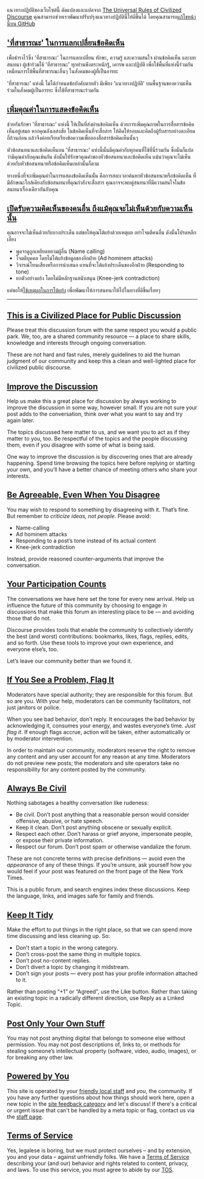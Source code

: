 แนวทางปฏิบัติของเว็บไซต์นี้ ดัดแปลงและแปลจาก [The Universal Rules of Civilized Discourse](https://blog.discourse.org/2013/03/the-universal-rules-of-civilized-discourse/) คุณสามารถช่วยเราพัฒนาปรับปรุงแนวทางปฏิบัตินี้ให้ดีขึ้นได้ โดยคุณสามารถ[แก้ไขหน้านี้บน GitHub](https://github.com/bigbearsio/discourse-bigbears-guidelines/blob/master/GUIDELINES.md)

<a name="civilized"></a>

## ['ที่สาธารณะ' ในการแลกเปลี่ยนข้อคิดเห็น](#civilized)

เพื่อธำรงไว้ซึ่ง 'ที่สาธารณะ' ในการแลกเปลี่ยน ทักษะ, ความรู้ และความสนใจ ผ่านข้อคิดเห็น และบทสนทนา ผู้เข้าร่วมใช้ 'ที่สาธารณะ' ทุกท่านพึงตระหนักรู้, เคารพ และปฏิบัติ เพื่อใช้พื้นที่แห่งนี้ร่วมกัน เหมือนการใช้พื้นที่สาธารณะอื่นๆ ในสังคมของผู้ที่เป็นอารยะ

'ที่สาธารณะ' แห่งนี้ ไม่ได้กำหนดข้อบังคับตายตัว มีเพียง 'แนวทางปฏิบัติ' บนพื้นฐานของความเห็นร่วมในสังคมผู้เป็นอารยะ ซึ่งใช้ที่สาธารณะร่วมกัน

<a name="improve"></a>

## [เพิ่มคุณค่าในการแสดงข้อคิดเห็น](#improve)

ช่วยกันรักษา 'ที่สาธารณะ' แห่งนี้ ให้เป็นที่ส่งผ่านข้อคิดเห็น ด้วยการเพิ่มคุณภาพในการสื่อสารข้อคิดเห็นอยู่เสมอ หากคุณลังเลสงสัย ในข้อคิดเห็นที่จะสื่อสาร ให้คิดให้รอบและคิดถึงผู้รับสารอย่างละเอียดถี่ถ้วนก่อน แล้วจึงค่อยเรียบเรียงข้อความเพื่อลองสื่อสารข้อคิดเห็นนั้นๆ

หัวข้อสนทนาและข้อคิดเห็นบน 'ที่สาธารณะ' แห่งนี้นั้นมีคุณค่ากับทุกคนที่ใช้ที่นี่ร่วมกัน ซึ่งนั่นก็แปลว่ามีคุณค่ากับคุณเช่นกัน ดังนั้นให้รักษาคุณค่าของหัวข้อสนทนาและข้อคิดเห็น แม้นว่าคุณจะไม่เห็นด้วยกับหัวข้อสนทนาหรือข้อคิดเห็นเหล่านั้นก็ตาม

ทางหนึ่งที่จะเพิ่มคุณค่าในการแสดงข้อคิดเห็นนั้น คือการสละเวลาค้นหาหัวข้อสนทนาหรือข้อคิดเห็น ที่มีลักษณะใกล้เคียงกับข้อสนทนาที่คุณกำลังจะสื่อสาร คุณอาจจะพบคู่สนทนาที่มีความสนใจในข้อสนทนาเรื่องเดียวกันกับคุณ

<a name="agreeable"></a>

## [เปิดรับความคิดเห็นของคนอื่น ถึงแม้คุณจะไม่เห็นด้วยกับความเห็นนั้น](#agreeable)

คุณอาจจะไม่เห็นด้วยกับบางประเด็น แต่ขอให้คุณโต้แย้งด้วยเหตุผล อย่าโจมตีคนอื่น ดังนั้นโปรดหลีกเลี่ยง

*   พูดจาดูถูกเหยียดหยามผู้อื่น (Name calling)
*   โจมตีบุคคล โดยไม่โต้แย้งข้อมูลของอีกฝ่าย (Ad hominem attacks)
*   วิจารณ์โทนเสียงหรือการนำเสนอ แทนที่จะโต้แย้งประเด็นของอีกฝ่าย (Responding to tone)
*   ยกตัวอย่างแย้ง โดยไม่มีหลักฐานสนับสนุน (Knee-jerk contradiction)

แต่ขอให้[ใช้เหตุผลในการโต้แย้ง](https://board.postjung.com/754080.html) เพื่อพัฒนาให้การสนทนาให้ไปในทางที่ดีขึ้นเรื่อยๆ

---

<a name="civilized-en"></a>

## [This is a Civilized Place for Public Discussion](#civilized-en)

Please treat this discussion forum with the same respect you would a public park.  We, too, are a shared community resource &mdash; a place to share skills, knowledge and interests through ongoing conversation.

These are not hard and fast rules, merely guidelines to aid the human judgment of our community and keep this a clean and well-lighted place for civilized public discourse.

<a name="improve-en"></a>

## [Improve the Discussion](#improve-en)

Help us make this a great place for discussion by always working to improve the discussion in some way, however small. If you are not sure your post adds to the conversation, think over what you want to say and try again later.

The topics discussed here matter to us, and we want you to act as if they matter to you, too. Be respectful of the topics and the people discussing them, even if you disagree with some of what is being said.

One way to improve the discussion is by discovering ones that are already happening. Spend time browsing the topics here before replying or starting your own, and you’ll have a better chance of meeting others who share your interests.

<a name="agreeable-en"></a>

## [Be Agreeable, Even When You Disagree](#agreeable-en)

You may wish to respond to something by disagreeing with it. That’s fine. But remember to _criticize ideas, not people_. Please avoid:

*   Name-calling
*   Ad hominem attacks
*   Responding to a post’s tone instead of its actual content
*   Knee-jerk contradiction

Instead, provide reasoned counter-arguments that improve the conversation.

<a name="participate"></a>

## [Your Participation Counts](#participate)

The conversations we have here set the tone for every new arrival. Help us influence the future of this community by choosing to engage in discussions that make this forum an interesting place to be &mdash; and avoiding those that do not.

Discourse provides tools that enable the community to collectively identify the best (and worst) contributions: bookmarks, likes, flags, replies, edits, and so forth. Use these tools to improve your own experience, and everyone else’s, too.

Let’s leave our community better than we found it.

<a name="flag-problems"></a>

## [If You See a Problem, Flag It](#flag-problems)

Moderators have special authority; they are responsible for this forum. But so are you. With your help, moderators can be community facilitators, not just janitors or police.

When you see bad behavior, don’t reply. It encourages the bad behavior by acknowledging it, consumes your energy, and wastes everyone’s time. _Just flag it_. If enough flags accrue, action will be taken, either automatically or by moderator intervention.

In order to maintain our community, moderators reserve the right to remove any content and any user account for any reason at any time. Moderators do not preview new posts; the moderators and site operators take no responsibility for any content posted by the community.

<a name="be-civil"></a>

## [Always Be Civil](#be-civil)

Nothing sabotages a healthy conversation like rudeness:

*   Be civil. Don’t post anything that a reasonable person would consider offensive, abusive, or hate speech.
*   Keep it clean. Don’t post anything obscene or sexually explicit.
*   Respect each other. Don’t harass or grief anyone, impersonate people, or expose their private information.
*   Respect our forum. Don’t post spam or otherwise vandalize the forum.

These are not concrete terms with precise definitions &mdash; avoid even the _appearance_ of any of these things. If you’re unsure, ask yourself how you would feel if your post was featured on the front page of the New York Times.

This is a public forum, and search engines index these discussions. Keep the language, links, and images safe for family and friends.

<a name="keep-tidy"></a>

## [Keep It Tidy](#keep-tidy)

Make the effort to put things in the right place, so that we can spend more time discussing and less cleaning up. So:

*   Don’t start a topic in the wrong category.
*   Don’t cross-post the same thing in multiple topics.
*   Don’t post no-content replies.
*   Don’t divert a topic by changing it midstream.
*   Don’t sign your posts &mdash; every post has your profile information attached to it.

Rather than posting “+1” or “Agreed”, use the Like button. Rather than taking an existing topic in a radically different direction, use Reply as a Linked Topic.

<a name="stealing"></a>

## [Post Only Your Own Stuff](#stealing)

You may not post anything digital that belongs to someone else without permission. You may not post descriptions of, links to, or methods for stealing someone’s intellectual property (software, video, audio, images), or for breaking any other law.

<a name="power"></a>

## [Powered by You](#power)

This site is operated by your [friendly local staff](/about) and *you*, the community. If you have any further questions about how things should work here, open a new topic in the [site feedback category](/c/site-feedback) and let's discuss! If there's a critical or urgent issue that can't be handled by a meta topic or flag, contact us via the [staff page](/about).

<a name="tos"></a>

## [Terms of Service](#tos)

Yes, legalese is boring, but we must protect ourselves &ndash; and by extension, you and your data &ndash; against unfriendly folks. We have a [Terms of Service](/tos) describing your (and our) behavior and rights related to content, privacy, and laws. To use this service, you must agree to abide by our [TOS](/tos).
